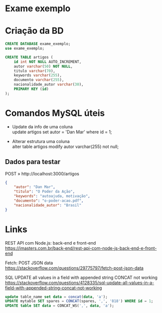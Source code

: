 # Exame exemplo

# Criação da BD

```sql
CREATE DATABASE exame_exemplo;
use exame_exemplo;

CREATE TABLE artigos (
    id int NOT NULL AUTO_INCREMENT,
    autor varchar(50) NOT NULL,
    titulo varchar(70),
    keywords varchar(255),
    documento varchar(255),
    nacionalidade_autor varchar(30),
    PRIMARY KEY (id)
);
```

# Comandos MySQL úteis

- Update da info de uma coluna  
  update artigos set autor = 'Dan Mar' where id = 1;

- Alterar estrutura uma coluna  
  alter table artigos modify autor varchar(255) not null;

## Dados para testar

POST » http://localhost:3000/artigos

```json
{
    "autor": "Dan Mar",
    "titulo": "O Poder da Ação",
    "keywords": "autoajuda, motivação",
    "documento": "o-poder-acao.pdf",
    "nacionalidade_autor": "Brasil"
}
```

# Links

REST API com Node.js: back-end e front-end  
https://imasters.com.br/back-end/rest-api-com-node-js-back-end-e-front-end

Fetch: POST JSON data  
https://stackoverflow.com/questions/29775797/fetch-post-json-data

SQL UPDATE all values in a field with appended string CONCAT not working
https://stackoverflow.com/questions/4128335/sql-update-all-values-in-a-field-with-appended-string-concat-not-working
```sql
update table_name set data = concat(data, 'a');
UPDATE mytable SET spares = CONCAT(spares, ',', '818') WHERE id = 1;
UPDATE table SET data = CONCAT_WS(',', data, 'a');
```